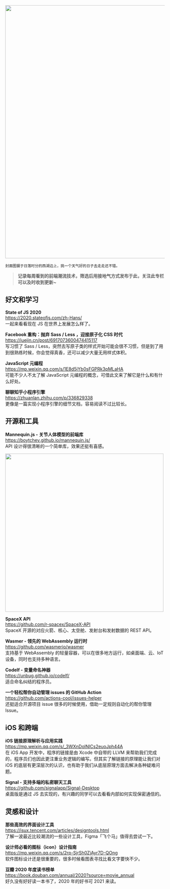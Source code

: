 <img src=https://qpluspicture.oss-cn-beijing.aliyuncs.com/Kqn0P0.JPG width=800/>  

<small>封面图摄于日落时分的西湖边上，挑一个天气好的日子去走走还不错。</small>  

> **记录每周看到的前端潮流技术，筛选后用接地气方式发布于此，关注此专栏可以及时收到更新~**  

## 好文和学习

**State of JS 2020**  
<https://2020.stateofjs.com/zh-Hans/>  
一起来看看现在 JS 在世界上发展怎么样了。

**Facebook 重构：抛弃 Sass / Less ，迎接原子化 CSS 时代**  
<https://juejin.cn/post/6917073600474415117>  
写习惯了 Sass / Less，突然去写原子类的样式开始可能会很不习惯，但是到了用到很熟练时候，你会觉得真香，还可以减少大量无用样式体积。

**JavaScript 元编程**  
<https://mp.weixin.qq.com/s/1E8d5jYb0sFGPRk3pMLaHA>  
可能不少人不太了解 JavaScript 元编程的概念，可借此文来了解它是什么和有什么好处。

**聊聊知乎小程序引擎**  
<https://zhuanlan.zhihu.com/p/336829338>  
更像是一篇实现小程序引擎的细节文档，容易阅读不过比较长。

## 开源和工具

**Mannequin.js - 关节人体模型的前端库**  
<https://boytchev.github.io/mannequin.js/>  
API 设计得很清晰的一个简单库，效果还挺有喜感。

<img src=https://qpluspicture.oss-cn-beijing.aliyuncs.com/6fwJi1.gif width=500/>  

**SpaceX API**  
<https://github.com/r-spacex/SpaceX-API>  
SpaceX 开源的对应火箭、核心、太空舱、发射台和发射数据的 REST API。

**Wasmer - 领先的 WebAssembly 运行时**  
<https://github.com/wasmerio/wasmer>  
支持基于 WebAssembly 的轻量容器，可以在很多地方运行，如桌面端、云、IoT 设备，同时也支持多种语言。

**Codelf - 变量命名神器**  
<https://unbug.github.io/codelf/>  
适合命名纠结的程序员。

**一个轻松帮你自动管理 issues 的 GitHub Action**  
<https://github.com/actions-cool/issues-helper>  
还挺适合开源项目 issue 很多的时候使用，借助一定规则自动化的帮你管理 Issue。

## iOS 和跨端

**iOS 链接原理解析与应用实践**  
<https://mp.weixin.qq.com/s/_3WXnDolNICs2euoJph44A>  
在 iOS App 开发中，程序的链接是由 Xcode 中自带的 LLVM 来帮助我们完成的，程序员们也因此更注重业务逻辑的编写。但其实了解链接的原理能让我们对 iOS 的底层有更深层次的认识，也有助于我们从底层原理方面去解决各种疑难问题。

**Signal - 支持多端的私密聊天工具**  
<https://github.com/signalapp/Signal-Desktop>  
桌面版是通过 JS 去实现的，有兴趣的同学可以去看看内部如何实现保密通信的。

## 灵感和设计

**那些高效的界面设计工具**  
<https://isux.tencent.com/articles/designtools.html>  
了解一波最近比较潮流的一些设计工具，Figma「飞个马」值得去尝试一下。

**设计师必看的图标（icon）设计指南**  
<https://mp.weixin.qq.com/s/2rp-SjrSh0ZjAyr7D-QOng>  
软件图标设计还是很重要的，很多时候看图表寻找比看文字要快不少。

**豆瓣 2020 年度读书榜单**  
<https://book.douban.com/annual/2020?source=movie_annual>  
好久没有好好读一本书了，2020 年的好书可 2021 来读。
